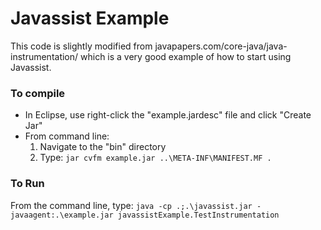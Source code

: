# Javassist Example
This code is slightly modified from javapapers.com/core-java/java-instrumentation/ which is
a very good example of how to start using Javassist. 

### To compile
* In Eclipse, use right-click the "example.jardesc" file and click "Create Jar"
* From command line:
  1. Navigate to the "bin" directory
  2. Type: `jar cvfm example.jar ..\META-INF\MANIFEST.MF .` 

### To Run
From the command line, type: 
  `java -cp .;.\javassist.jar -javaagent:.\example.jar javassistExample.TestInstrumentation`